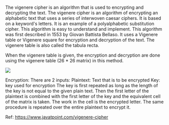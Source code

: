 The vigenere cipher is an algorithm that is used to encrypting and decrypting the text. The vigenere cipher is an algorithm of encrypting an alphabetic text that uses a series of interwoven caesar ciphers. It is based on a keyword's letters. It is an example of a polyalphabetic substitution cipher. This algorithm is easy to understand and implement. This algorithm was first described in 1553 by Giovan Battista Bellaso. It uses a Vigenere table or Vigenere square for encryption and decryption of the text. The vigenere table is also called the tabula recta.

When the vigenere table is given, the encryption and decryption are done using the vigenere table (26 * 26 matrix) in this method.

<img src = “Matrix.JPG” />

Encryption:
There are 2 inputs:
Plaintext: Text that is to be encrypted
Key: key used for encryption
The key is first repeated as long as the length of the key is not equal to the given plain text. Then the first letter of the plaintext is combined with the first letter of the key and the equivalent cell of the matrix is taken. The work in the cell is the encrypted letter. The same procedure is repeated over the entire plaintext to encrypt it.

Ref: https://www.javatpoint.com/vigenere-cipher



